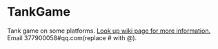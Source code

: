 # TankGame
Tank game on some platforms.
[Look up wiki page for more information.](https://github.com/yfor/TankGame/wiki)
Email 377900058#qq.com(replace # with @).
